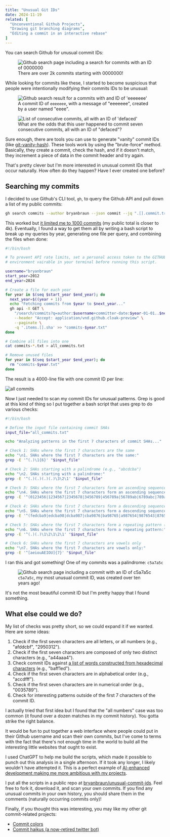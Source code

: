 ```yaml
---
title: "Unusual Git IDs"
date: 2024-11-19
related: [
  "Unconventional Github Projects",
  "Drawing git branching diagrams",
  "Editing a commit in an interactive rebase"
]
---
```


You can search Github for unusual commit IDs:

<figure class="center">
  <img src="{{site.url}}/assets/images/github-commit-id-search.png" alt="Github search page including a search for commits with an ID of 0000000" />
  <figcaption>There are over 2k commits starting with 0000000!</figcaption>
</figure>

While looking for commits like these, I started to become suspicious that people were intentionally modifying their commits IDs to be unusual:

<figure class="center">
  <img src="{{site.url}}/assets/images/eeeeeee.png" alt="Github search result for a commits with and ID of 'eeeeeee'" />
  <figcaption>A commit ID of <code>eeeeeee</code>, with a message of "eeeeeee", created by a user named "eeee".</figcaption>
</figure>

<figure class="center">
  <img src="{{site.url}}/assets/images/defaced.png" alt="List of consecutive commits, all with an ID of 'defaced'" />
  <figcaption>What are the odds that this user happened to commit seven consecutive commits, all with an ID of "defaced"?</figcaption>
</figure>

Sure enough, there are tools you can use to generate "vanity" commit IDs (like [git-vanity-hash](https://github.com/prasmussen/git-vanity-hash)). These tools work by using the "brute-force" method. Basically, they create a commit, check the hash, and if it doesn't match, they increment a piece of data in the commit header and try again.

That's pretty clever but I'm more interested in unusual commit IDs that occur naturally. How often do they happen? Have I ever created one before?

## Searching my commits

I decided to use Github's CLI tool, `gh`, to query the Github API and pull down a list of my public commits:

```bash
gh search commits --author bryanbraun --json commit --jq ".[].commit.tree.sha" --limit 1000
```

This worked but [it limited me to 1000 commits](https://github.com/cli/cli/discussions/7010) (my public total is closer to 4k). Eventually, I found a way to get them all by writing a bash script to break up my queries by year, generating one file per query, and combining the files when done:

```bash
#!/bin/bash

# To prevent API rate limits, set a personal access token to the GITHUB_TOKEN
# environment vairable in your terminal before running this script.

username="bryanbraun"
start_year=2012
end_year=2024

# Create a file for each year
for year in $(seq $start_year $end_year); do
  next_year=$((year + 1))
  echo "Fetching commits from $year to $next_year..."
  gh api -X GET \
    "/search/commits?q=author:$username+committer-date:$year-01-01..$next_year-01-01" \
    --header "Accept: application/vnd.github.cloak-preview" \
    --paginate \
    -q '.items.[].sha' >> "commits-$year.txt"
done

# Combine all files into one
cat commits-*.txt > all_commits.txt

# Remove unused files
for year in $(seq $start_year $end_year); do
  rm "commits-$year.txt"
done
```

The result is a 4000-line file with one commit ID per line:

![all commits]({{site.url}}/assets/images/all-commits.png)

Now I just needed to scan my commit IDs for unusual patterns. Grep is good at this kind of thing so I put together a bash script that uses grep to do various checks:

```bash
#!/bin/bash

# Define the input file containing commit SHAs
input_file="all_commits.txt"

echo "Analyzing patterns in the first 7 characters of commit SHAs..."

# Check 1: SHAs where the first 7 characters are the same
echo "\n1. SHAs where the first 7 characters are the same:"
grep -E '^(.)\1{6}' "$input_file"

# Check 2: SHAs starting with a palindrome (e.g., "abcdcba")
echo "\n2. SHAs starting with a palindrome:"
grep -E '^(.)(.)(.)(.)\3\2\1' "$input_file"

# Check 3: SHAs where the first 7 characters form an ascending sequence
echo "\n4. SHAs where the first 7 characters form an ascending sequence:"
grep -E '^(0123456|1234567|2345678|3456789|456789a|56789ab|6789abc|789abcd|89abcde|9abcdef)' "$input_file"

# Check 4: SHAs where the first 7 characters form a descending sequence
echo "\n5. SHAs where the first 7 characters form a descending sequence:"
grep -E '^(fedcba9|edcba98|dcba987|cba9876|ba98765|a987654|9876543|8765432|7654321|6543210)' "$input_file"

# Check 5: SHAs where the first 7 characters form a repeating pattern (e.g., "abababa")
echo "\n6. SHAs where the first 7 characters form a repeating pattern:"
grep -E '^(.)(.)\1\2\1\2\1' "$input_file"

# Check 6: SHAs where the first 7 characters are vowels only
echo "\n7. SHAs where the first 7 characters are vowels only:"
grep -E '^[aeiouAEIOU]{7}' "$input_file"
```

I ran this and got something! One of my commits was a palindrome: <code>c5a7a5c</code>

<figure class="center">
  <img src="{{site.url}}/assets/images/my-palindrome-commit.png" alt="Github search page including a commit with an ID of c5a7a5c" />
  <figcaption><code>c5a7a5c</code>, my most unusual commit ID, was created over ten years ago!</figcaption>
</figure>

It's not the most beautiful commit ID but I'm pretty happy that I found something.

## What else could we do?

My list of checks was pretty short, so we could expand it if we wanted. Here are some ideas:

1. Check if the first seven characters are all letters, or all numbers (e.g., "afddcbf", "2950312").
2. Check if the first seven characters are composed of only two distinct characters (e.g., "a44aaa4").
3. Check commit IDs against [a list of words constructed from hexadecimal characters](https://nedbatchelder.com/text/hexwords.html) (e.g., "baff1ed").
4. Check if the first seven characters are in alphabetical order (e.g., "accdfff").
5. Check if the first seven characters are in numerical order (e.g., "0035789").
6. Check for interesting patterns outside of the first 7 characters of the commit ID.

I actually tried that first idea but I found that the "all numbers" case was too common (it found over a dozen matches in my commit history). You gotta strike the right balance.

It would be fun to put together a web interface where people could put in their Github username and scan their own commits, but I've come to terms with the fact that there's not enough time in the world to build all the interesting little websites that ought to exist.

I used ChatGPT to help me build the scripts, which made it possible to punch out this analysis in a single afternoon. If it took any longer, I likely wouldn't have attempted it. This is a perfect example of [AI-enhanced development making me more ambitious with my projects](https://simonwillison.net/2023/Mar/27/ai-enhanced-development/).

I put all the scripts in a public repo at [bryanbraun/unusual-commit-ids](https://github.com/bryanbraun/unusual-commit-ids). Feel free to fork it, download it, and scan your own commits. If you find any unusual commits in your own history, you should share them in the comments (naturally occurring commits only)!

Finally, if you thought this was interesting, you may like my other git commit-related projects:

* [Commit colors](https://github.com/sparkbox/commit-colors)
* [Commit haikus (a now-retired twitter bot)](https://x.com/CommitHaikus)
